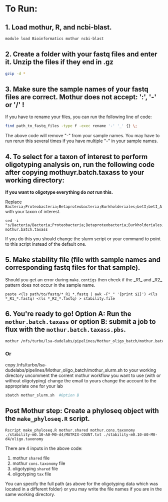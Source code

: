 # To Run:

## 1. Load mothur, R, and ncbi-blast.
```bash
module load Bioinformatics mothur ncbi-blast
```
## 2. Create a folder with your fastq files and enter it. Unzip the files if they end in .gz
```bash
gzip -d *
```

## 3. **Make sure the sample names of your fastq files are correct. Mothur does **not** accept: ':', '-' or '/' !**
If you have to rename your files, you can run the following line of code:
```bash
find path_to_fastq_files -type f -exec rename '-' '_' {} \;
```
The above code  will remove "-" from your sample names. You may have to run rerun this several times if you have multiple "-" in your sample names.

## 4. To select for a taxon of interest to perform oligotyping analysis on, run the following code after copying mothuyr.batch.taxass to your working directory:
**If you want to oligotype everything do *not* run this.** 

Replace <code> Bacteria;Proteobacteria;Betaproteobacteria;Burkholderiales;betI;betI_A </code> with your taxon of interest.
```
sed -i "s/Bacteria/Bacteria;Proteobacteria;Betaproteobacteria;Burkholderiales;betI;betI_A/g" mothur.batch.taxass
```
If you do this you should change the slurm script or your command to point to this script instead of the default one.

## 5. Make stability file (file with sample names and corresponding fastq files for that sample).
Should you get an error during <code>make.contigs</code> then check if the &#95;R1&#95; and &#95;R2&#95; pattern does not occur in the sample name.
```
paste <(ls path/to/fastq/*_R1_*.fastq | awk -F"_" '{print $1}') <(ls *_R1_*.fastq) <(ls *_R2_*.fastq) > stability.file
```

## 6. You're ready to go!  Option A:  Run the `mothur.batch.taxass` or option B: submit a job to flux with the `mothur.batch.taxass.pbs`.
```bash
mothur /nfs/turbo/lsa-dudelabs/pipelines/Mothur_oligo_batch/mothur.batch.taxass  #Option A
```
### Or
copy /nfs/turbo/lsa-dudelabs/pipelines/Mothur_oligo_batch/mothur_slurm.sh to your working directory
uncomment the corrent mothur workflow you want to use (with or without oligotyping)
change the email to yours
change the account to the appropriate one for your lab
```bash
sbatch mothur_slurm.sh  #Option B
```

## Post Mothur step: Create a phyloseq object with the `make_phyloseq.R` script.
```
Rscript make_phyloseq.R mothur.shared mothur.cons.taxonomy ./stability-m0.10-A0-M0-d4/MATRIX-COUNT.txt ./stability-m0.10-A0-M0-d4/oligo.taxonomy
```
There are 4 inputs in the above code:
 1. mothur `shared` file
 2. mothur `cons.taxonomy` file 
 3. oligotyping `shared` file 
 4. oligotyping `tax` file  
 
You can specify the full path (as above for the oligotyping data which was located in a different folder) or you may write the file names if you are in the same working directory.

